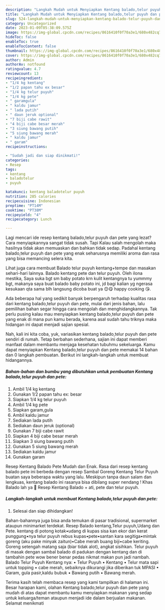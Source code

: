 ```yaml
---
description: "Langkah Mudah untuk Menyiapkan Kentang balado,telur puyuh dan pete yang Sempurna"
title: "Langkah Mudah untuk Menyiapkan Kentang balado,telur puyuh dan pete yang Sempurna"
slug: 524-langkah-mudah-untuk-menyiapkan-kentang-balado-telur-puyuh-dan-pete-yang-sempurna
category: Uncategorized
date: 2023-01-09T05:38:09.575Z
image: https://img-global.cpcdn.com/recipes/8616410f0f70a3e1/680x482cq70/kentang-baladotelur-puyuh-dan-pete-foto-resep-utama.jpg
hideToc: false
enableToc: true
enableTocContent: false
thumbnail: https://img-global.cpcdn.com/recipes/8616410f0f70a3e1/680x482cq70/kentang-baladotelur-puyuh-dan-pete-foto-resep-utama.jpg
cover: https://img-global.cpcdn.com/recipes/8616410f0f70a3e1/680x482cq70/kentang-baladotelur-puyuh-dan-pete-foto-resep-utama.jpg
author: Admin
authorAv: notfound
ratingvalue: 4.7
reviewcount: 13
recipeingredient:
- "1/4 kg kentang"
- "1/2 papan tahu ex besar"
- "1/4 kg telur puyuh"
- "1/4 kg pete"
- " garamgula"
- " kaldu jamur"
- " lada putih"
- " daun jeruk optional"
- "7 biji cabe rawit"
- "4 biji cabe besar merah"
- "3 siung bawang putih"
- "5 siung bawang merah"
- " kaldu jamur"
- " garam"
recipeinstructions:

- "Sudah jadi dan siap dinikmati!"
categories:
- Resep
tags:
- kentang
- baladotelur
- puyuh

katakunci: kentang baladotelur puyuh 
nutrition: 285 calories
recipecuisine: Indonesian
preptime: "PT14M"
cooktime: "PT38M"
recipeyield: "4"
recipecategory: Lunch

---
```



Lagi mencari ide resep kentang balado,telur puyuh dan pete yang lezat? Cara menyiapkannya sangat tidak susah. Tapi Kalau salah mengolah maka hasilnya tidak akan memuaskan dan bahkan tidak sedap. Padahal kentang balado,telur puyuh dan pete yang enak seharusnya memiliki aroma dan rasa yang bisa memancing selera kita.


Lihat juga cara membuat Balado telur puyuh kentang+tempe dan masakan sehari-hari lainnya. Balado kentang pete dan telur puyuh. Oleh ilona mestika, Saya suka bgt sm baby potato krn kulit kentangnya tu yummmy bgt, makanya saya buat balado baby potato ini, jd bagi kalian yg ngerasa kesukaan qta sama blh langsung dicoba buat ya 😊😋 happy cooking 😘.

Ada beberapa hal yang sedikit banyak berpengaruh terhadap kualitas rasa dari kentang balado,telur puyuh dan pete, mulai dari jenis bahan, lalu pemilihan bahan segar hingga cara mengolah dan menghidangkannya. Tak perlu pusing kalau mau menyiapkan kentang balado,telur puyuh dan pete yang enak di mana pun kamu berada, karena asal sudah tahu triknya maka hidangan ini dapat menjadi sajian spesial.


Nah, kali ini kita coba, yuk, variasikan kentang balado,telur puyuh dan pete sendiri di rumah. Tetap berbahan sederhana, sajian ini dapat memberi manfaat dalam membantu menjaga kesehatan tubuhmu sekeluarga. Kamu dapat menyiapkan Kentang balado,telur puyuh dan pete memakai 14 bahan dan 0 langkah pembuatan. Berikut ini langkah-langkah untuk membuat hidangannya.

<!--inarticleads1-->

##### Bahan-bahan dan bumbu yang dibutuhkan untuk pembuatan Kentang balado,telur puyuh dan pete:

1. Ambil 1/4 kg kentang
1. Gunakan 1/2 papan tahu ex: besar
1. Siapkan 1/4 kg telur puyuh
1. Ambil 1/4 kg pete
1. Siapkan  garam,gula
1. Ambil  kaldu jamur
1. Sediakan  lada putih
1. Sediakan  daun jeruk (optional)
1. Gunakan 7 biji cabe rawit
1. Siapkan 4 biji cabe besar merah
1. Siapkan 3 siung bawang putih
1. Gunakan 5 siung bawang merah
1. Sediakan  kaldu jamur
1. Gunakan  garam


Resep Kentang Balado Pete Mudah dan Enak. Rasa dari resep kentang balado pete ini berbeda dengan resep Sambal Goreng Kentang Telur Puyuh buatan saya beberapa waktu yang lalu. Meskipun tanpa daun salam dan lengkuas, kentang balado ini rasanya bisa dibilang super nendang ! Khas Balado lah ya 🙂 Resep Kentang Balado + ati, pete dan telur puyuh. 

<!--inarticleads2-->

##### Langkah-langkah untuk membuat Kentang balado,telur puyuh dan pete:


1. Selesai dan siap dihidangkan!

Bahan-bahannya juga bisa anda temukan di pasar tradisional, supermarket ataupun minimarket terdekat. Resep Balado kentang,Telur puyuh,Udang dan Pete. kentang di potong kotak•udang di kupas sisa kan ekor dan kerat punggung•nya telur puyuh rebus kupas•pete•santan kara segitiga•mintak goreng (aku pake minyak zaitun)•Cabe merah buang biji•cabe keriting. Goreng setengah matang saja (biar tidak alot), angkat sisihkan. Telur puyuh di masak dengan sambal balado di padukan dengan kentang dan di tambahin pete wow bener benar pedas nikmat makan pun jadi nambah. Balado Telur Puyuh Kentang nya: • Telur Puyuh • Kentang • Telur mata sapi untuk topping • cabe merah, sebaiknya dikurangi jika diberikan tuk MPASI • Garam, gula pasir,kaldu bubuk • Bawang putih • Bawang merah. 

Terima kasih telah membaca resep yang kami tampilkan di halaman ini. Besar harapan kami, olahan Kentang balado,telur puyuh dan pete yang mudah di atas dapat membantu kamu menyiapkan makanan yang sedap untuk keluarga/teman ataupun menjadi ide dalam berjualan makanan. Selamat menikmati

